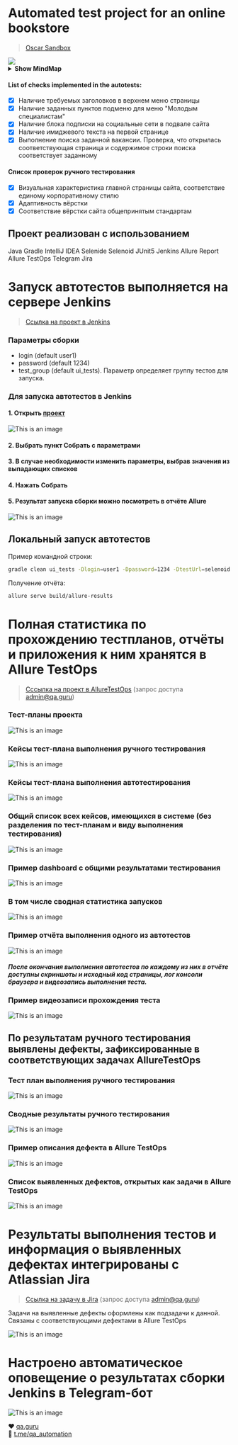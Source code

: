 # Automated test project for an online bookstore
> <a target="_blank" href="https://latest.oscarcommerce.com/"> Oscar Sandbox</a>

<a target="_blank">
  <img src="https://github.com/elenakacher/Project/blob/master/images/OscarSandbox.jpg">
</a>

<details><summary><b>Show MindMap</b></summary>

<a target="_blank" width="50%" heidth="50%">
  <img src="https://github.com/elenakacher/Project/blob/master/images/mindMap.jpg">
</a>

</details>

#### List of checks implemented in the autotests:
- [x] Наличие требуемых заголовков в верхнем меню страницы
- [x] Наличие заданных пунктов подменю для меню "Молодым специалистам"
- [x] Наличие блока подписки на социальные сети в подвале сайта
- [x] Наличие имиджевого текста на первой странице
- [x] Выполнение поиска заданной вакансии. Проверка, что открылась соответствующая страница и содержимое строки поиска соответствует заданному

#### Список проверок ручного тестирования
- [x] Визуальная характеристика главной страницы сайта, соответствие единому корпоративному стилю
- [x] Адаптивность вёрстки
- [x] Соответствие вёрстки сайта общепринятым стандартам

## Проект реализован с использованием
Java Gradle IntelliJ IDEA Selenide Selenoid JUnit5 Jenkins Allure Report Allure TestOps Telegram Jira


# Запуск автотестов выполняется на сервере Jenkins
> <a target="_blank" href="https://jenkins.autotests.cloud/job/09-ElenaSeversk-unit13/">Ссылка на проект в Jenkins</a>

### Параметры сборки

* login (default user1)
* password (default 1234)
* test_group (default ui_tests). Параметр определяет группу тестов для запуска.

### Для запуска автотестов в Jenkins
#### 1. Открыть <a target="_blank" href="https://jenkins.autotests.cloud/job/09-ElenaSeversk-unit13/">проект</a>

![This is an image](/design/images/jenkins1.png)

#### 2. Выбрать пункт **Собрать с параметрами**
#### 3. В случае необходимости изменить параметры, выбрав значения из выпадающих списков
#### 4. Нажать **Собрать**
#### 5. Результат запуска сборки можно посмотреть в отчёте Allure

![This is an image](/design/images/jenkins2a.png)

## Локальный запуск автотестов
Пример командной строки:
```bash
gradle clean ui_tests -Dlogin=user1 -Dpassword=1234 -DtestUrl=selenoid.autotests.cloud/wd/hub/
```

Получение отчёта:
```bash
allure serve build/allure-results
```

# Полная статистика по прохождению тестпланов, отчёты и приложения к ним хранятся в Allure TestOps
> <a target="_blank" href="https://allure.autotests.cloud/project/804">Сссылка на проект в AllureTestOps</a> (запрос доступа admin@qa.guru)

### Тест-планы проекта
![This is an image](/design/images/testplans.png)
### Кейсы тест-плана выполнения ручного тестирования
![This is an image](/design/images/manual.png)
### Кейсы тест-плана выполнения автотестирования
![This is an image](/design/images/auto.png)
### Общий список всех кейсов, имеющихся в системе (без разделения по тест-планам и виду выполнения тестирования)
![This is an image](/design/images/testcases.png)
### Пример dashboard с общими результатами тестирования
![This is an image](/design/images/dashboard_all.png)
### В том числе сводная статистика запусков
![This is an image](/design/images/dashboard_all2.png)

### Пример отчёта выполнения одного из автотестов
![This is an image](/design/images/onecasereport.png)
#### *После окончания выполнения автотестов по каждому из них в отчёте доступны скриншоты и исходный код страницы, лог консоли браузера и видеозапись выполнения теста.*

### Пример видеозаписи прохождения теста
![This is an image](/design/images/Video.gif)


## По результатам ручного тестирования выявлены дефекты, зафиксированные в соответствующих задачах AllureTestOps
### Тест план выполнения ручного тестирования
![This is an image](/design/images/testplan2.png)
### Сводные результаты ручного тестирования
![This is an image](/design/images/failedresult.png)
### Пример описания дефекта в Allure TestOps
![This is an image](/design/images/testops2.png)
### Список выявленных дефектов, открытых как задачи в Allure TestOps
![This is an image](design/images/defects.png)

# Результаты выполнения тестов и информация о выявленных дефектах интегрированы с Atlassian Jira
> <a target="_blank" href="https://jira.autotests.cloud/browse/HOMEWORK-286">Ссылка на задачу в Jira</a> (запрос доступа admin@qa.guru)

Задачи на выявленные дефекты оформлены как подзадачи к данной. Связаны с соответствующими дефектами в Allure TestOps

![This is an image](/design/images/jira_n.png)

# Настроено автоматическое оповещение о результатах сборки Jenkins в Telegram-бот
![This is an image](/design/images/bot.png)


:heart: <a target="_blank" href="https://qa.guru">qa.guru</a><br/>
:blue_heart: <a target="_blank" href="https://t.me/qa_automation">t.me/qa_automation</a>
